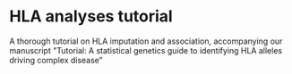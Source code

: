 # HLA analyses tutorial
A thorough tutorial on HLA imputation and association, accompanying our manuscript "Tutorial: A statistical genetics guide to identifying HLA alleles driving complex disease"
